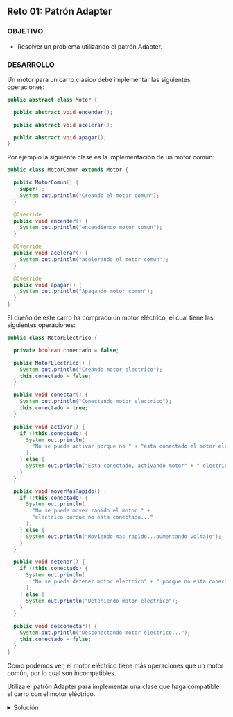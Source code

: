 ## Reto 01: Patrón Adapter

### OBJETIVO

- Resolver un problema utilizando el patrón Adapter.

### DESARROLLO

Un motor para un carro clásico debe implementar las siguientes operaciones:

```java
public abstract class Motor {

  public abstract void encender();

  public abstract void acelerar();

  public abstract void apagar();
}
```

Por ejemplo la siguiente clase es la implementación de un motor común:

```java
public class MotorComun extends Motor {

  public MotorComun() {
    super();
    System.out.println("Creando el motor comun");
  }

  @Override
  public void encender() {
    System.out.println("encendiendo motor comun");
  }

  @Override
  public void acelerar() {
    System.out.println("acelerando el motor comun");
  }

  @Override
  public void apagar() {
    System.out.println("Apagando motor comun");
  }
}
```

El dueño de este carro ha comprado un motor eléctrico, el cual tiene las siguientes operaciones:

```java
public class MotorElectrico {

  private boolean conectado = false;

  public MotorElectrico() {
    System.out.println("Creando motor electrico");
    this.conectado = false;
  }

  public void conectar() {
    System.out.println("Conectando motor electrico");
    this.conectado = true;
  }

  public void activar() {
    if (!this.conectado) {
      System.out.println(
        "No se puede activar porque no " + "esta conectado el motor electrico"
      );
    } else {
      System.out.println("Esta conectado, activando motor" + " electrico....");
    }
  }

  public void moverMasRapido() {
    if (!this.conectado) {
      System.out.println(
        "No se puede mover rapido el motor " +
        "electrico porque no esta conectado..."
      );
    } else {
      System.out.println("Moviendo mas rapido...aumentando voltaje");
    }
  }

  public void detener() {
    if (!this.conectado) {
      System.out.println(
        "No se puede detener motor electrico" + " porque no esta conectado"
      );
    } else {
      System.out.println("Deteniendo motor electrico");
    }
  }

  public void desconectar() {
    System.out.println("Desconectando motor electrico...");
    this.conectado = false;
  }
}
```

Como podemos ver, el motor eléctrico tiene más operaciones que un motor común, por lo cual son incompatibles.

Utiliza el patrón Adapter para implementar una clase que haga compatible el carro con el motor eléctrico.

<details>
  <summary>Solución</summary>

  Creamos la clase `MotorElectricoAdapter` que implementa los métodos de la clase abstracta `Motor`:

  ```java
  public class MotorElectricoAdapter extends Motor {

  private MotorElectrico motorElectrico;

  public MotorElectricoAdapter() {
    super();
    this.motorElectrico = new MotorElectrico();
    System.out.println("Creando motor Electrico adapter");
  }

  @Override
  public void encender() {
    System.out.println("Encendiendo motorElectricoAdapter");
    this.motorElectrico.conectar();
    this.motorElectrico.activar();
  }

  @Override
  public void acelerar() {
    System.out.println("Acelerando motor electrico...");
    this.motorElectrico.moverMasRapido();
  }

  @Override
  public void apagar() {
    System.out.println("Apagando motor electrico");
    this.motorElectrico.detener();
    this.motorElectrico.desconectar();
  }
}
```

Con esto, hemos hecho que el motor eléctrico sea totalmente compatible con el carro (dado que implementa la clase abstracta Motor).

Por lo tanto escribiremos el siguiente código para probar nuestra implementación:

```java
public class Application {

  public static void main(String [] args) {
    Motor motor = new MotorElectricoAdapter();
    motor.encender();
    motor.acelerar();
    motor.apagar();
  }
}
```

> 💡 *Nota: Recuerda que todos los ejemplos y retos de esta sesión utilizarán la misma configuración de Gradle, cambiando únicamente la clase principal del proyecto*

```groovy
plugins {
  id 'application'
}

application {
  mainClass = "Application"
}
```
</details>